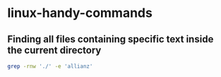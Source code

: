 # linux-handy-commands

## Finding all files containing specific text inside the current directory
```sh
grep -rnw './' -e 'allianz'
```
